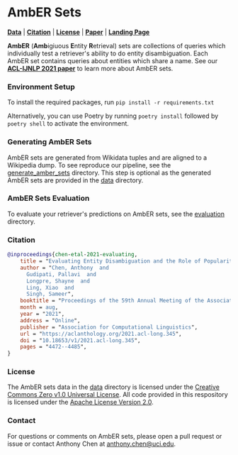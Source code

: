 # AmbER Sets
[**Data**](#Data) |
[**Citation**](#Citation) | [**License**](#License) | [**Paper**](https://arxiv.org/abs/2106.06830) | [**Landing Page**](https://machinelearning.apple.com/research/evaluating-entity-disambiguation-amber)

**AmbER** (**Amb**igiuous **E**ntity **R**etrieval) sets are collections of queries which individually test a retriever's ability to do entity disambiguation.
Each AmbER set contains queries about entities which share a name. 
See our [**ACL-IJNLP 2021 paper**](https://arxiv.org/abs/2106.06830) to learn more about AmbER sets.

### Environment Setup
To install the required packages, run `pip install -r requirements.txt`

Alternatively, you can use Poetry by running `poetry install` followed by `poetry shell` to activate the environment.

### Generating AmbER Sets
AmbER sets are generated from Wikidata tuples and are aligned to a Wikipedia dump. 
To see reproduce our pipeline, see the [generate_amber_sets](generate_amber_sets) directory.
This step is optional as the generated AmbER sets are provided in the [data](data) directory.

### AmbER Sets Evaluation
To evaluate your retriever's predictions on AmbER sets, see the [evaluation](evaluation) directory.

### Citation
```bibtex
@inproceedings{chen-etal-2021-evaluating,
    title = "Evaluating Entity Disambiguation and the Role of Popularity in Retrieval-Based {NLP}",
    author = "Chen, Anthony  and
      Gudipati, Pallavi  and
      Longpre, Shayne  and
      Ling, Xiao  and
      Singh, Sameer",
    booktitle = "Proceedings of the 59th Annual Meeting of the Association for Computational Linguistics and the 11th International Joint Conference on Natural Language Processing (Volume 1: Long Papers)",
    month = aug,
    year = "2021",
    address = "Online",
    publisher = "Association for Computational Linguistics",
    url = "https://aclanthology.org/2021.acl-long.345",
    doi = "10.18653/v1/2021.acl-long.345",
    pages = "4472--4485",
}
```

### License
The AmbER sets data in the [data](data) directory is licensed under the [Creative Commons Zero v1.0 Universal License](https://creativecommons.org/publicdomain/zero/1.0/). All code provided in this respository is licensed under the [Apache License Version 2.0](https://www.apache.org/licenses/LICENSE-2.0.html).

### Contact
For questions or comments on AmbER sets, please open a pull request or issue or contact Anthony Chen at <anthony.chen@uci.edu>.

